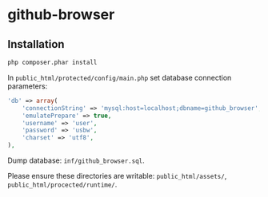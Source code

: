 github-browser
==============

## Installation

```sh
php composer.phar install
```
In `public_html/protected/config/main.php` set database connection parameters:

```php
'db' => array(
	'connectionString' => 'mysql:host=localhost;dbname=github_browser',
	'emulatePrepare' => true,
	'username' => 'user',
	'password' => 'usbw',
	'charset' => 'utf8',
),
```

Dump database: `inf/github_browser.sql`.

Please ensure these directories are writable: `public_html/assets/`,
`public_html/procected/runtime/`.
